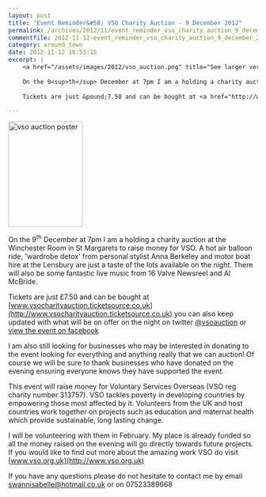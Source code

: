 ```yaml
---
layout: post
title: "Event Reminder&#58; VSO Charity Auction - 9 December 2012"
permalink: /archives/2012/11/event_reminder_vso_charity_auction_9_december_2012.html
commentfile: 2012-11-12-event_reminder_vso_charity_auction_9_december_2012
category: around_town
date: 2012-11-12 16:53:15
excerpt: |
    <a href="/assets/images/2012/vso_auction.png" title="See larger version of - vso auction poster"><img src="/assets/images/2012/vso_auction_thumb.png" width="150" height="213" alt="vso auction poster" class="photo right" /></a>
    
    On the 9<sup>th</sup> December at 7pm I am a holding a charity auction at the Winchester Room in St Margarets to raise money for VSO. A hot air balloon ride, 'wardrobe detox' from personal stylist Anna Berkeley and motor boat hire at the Lensbury are just a taste of the lots available on the night. There will also be some fantastic live music from 16 Valve Newsreel and Al McBride.
    
    Tickets are just &pound;7.50 and can be bought at <a href="http://www.vsocharityauction.ticketsource.co.uk">www.vsocharityauction.ticketsource.co.uk</a> you can also keep updated with what will be on offer on the night on twitter <a href="http://www.twitter.com/vsoauction">@vsoauction</a> or <a href="http://www.facebook.com/events/380188535400030/">view the event on facebook</a>

---
```


<a href="/assets/images/2012/vso_auction.png" title="See larger version of - vso auction poster"><img src="/assets/images/2012/vso_auction_thumb.png" width="150" height="213" alt="vso auction poster" class="photo right" /></a>

On the 9<sup>th</sup> December at 7pm I am a holding a charity auction at the Winchester Room in St Margarets to raise money for VSO. A hot air balloon ride, 'wardrobe detox' from personal stylist Anna Berkeley and motor boat hire at the Lensbury are just a taste of the lots available on the night. There will also be some fantastic live music from 16 Valve Newsreel and Al McBride.

Tickets are just £7.50 and can be bought at [www.vsocharityauction.ticketsource.co.uk](http://www.vsocharityauction.ticketsource.co.uk) you can also keep updated with what will be on offer on the night on twitter [@vsoauction](http://www.twitter.com/vsoauction) or [view the event on facebook](http://www.facebook.com/events/380188535400030/)

l am also still looking for businesses who may be interested in donating to the event looking for everything and anything really that we can auction! Of course we will be sure to thank businesses who have donated on the evening ensuring everyone knows they have supported the event.

This event will raise money for Voluntary Services Overseas (VSO reg charity number 313757). VSO tackles poverty in developing countries by empowering those most affected by it. Volunteers from the UK and host countries work together on projects such as education and maternal health which provide sustainable, long lasting change.

I will be volunteering with them in February. My place is already funded so all the money raised on the evening will go directly towards future projects. If you would like to find out more about the amazing work VSO do visit [www.vso.org.uk](http://www.vso.org.uk)

If you have any questions please do not hesitate to contact me by email <swannisabelle@hotmail.co.uk> or on 07523389668
